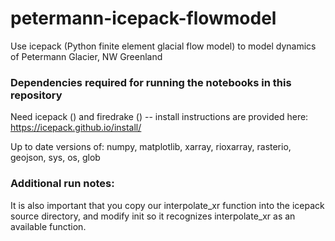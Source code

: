 # petermann-icepack-flowmodel
Use icepack (Python finite element glacial flow model) to model dynamics of Petermann Glacier, NW Greenland



### Dependencies required for running the notebooks in this repository
Need icepack () and firedrake () -- install instructions are provided here: https://icepack.github.io/install/

Up to date versions of: numpy, matplotlib, xarray, rioxarray, rasterio, geojson, sys, os, glob



### Additional run notes:
It is also important that you copy our interpolate_xr function into the icepack source directory, and modify init so it recognizes interpolate_xr as an available function.

